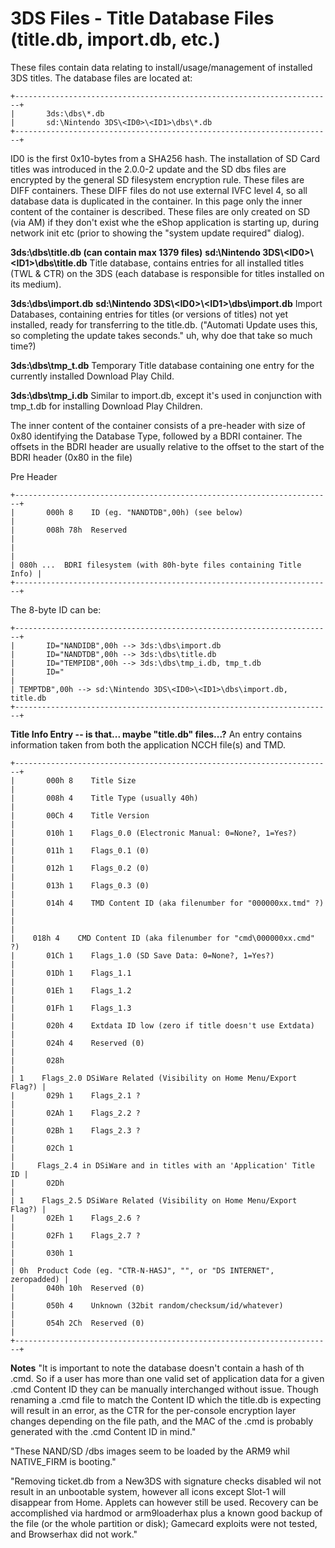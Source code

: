 # 3DS Files - Title Database Files (title.db, import.db, etc.)


These files contain data relating to install/usage/management of
installed 3DS titles. The database files are located at:

```
+-----------------------------------------------------------------------+
|       3ds:\dbs\*.db                                                   
|       sd:\Nintendo 3DS\<ID0>\<ID1>\dbs\*.db                           
+-----------------------------------------------------------------------+
```

ID0 is the first 0x10-bytes from a SHA256 hash. The installation of SD
Card titles was introduced in the 2.0.0-2 update and the SD dbs files
are encrypted by the general SD filesystem encryption rule. These files
are DIFF containers. These DIFF files do not use external IVFC level 4,
so all database data is duplicated in the container. In this page only
the inner content of the container is described.
These files are only created on SD (via AM) if they don\'t exist whe
the eShop application is starting up, during network init etc (prior to
showing the \"system update required\" dialog).

**3ds:\\dbs\\title.db (can contain max 1379 files)**
**sd:\\Nintendo 3DS\\\<ID0\>\\\<ID1\>\\dbs\\title.db**
Title database, contains entries for all installed titles (TWL & CTR) on
the 3DS (each database is responsible for titles installed on its
medium).

**3ds:\\dbs\\import.db**
**sd:\\Nintendo 3DS\\\<ID0\>\\\<ID1\>\\dbs\\import.db**
Import Databases, containing entries for titles (or versions of titles)
not yet installed, ready for transferring to the title.db. (\"Automati
Update uses this, so completing the update takes seconds.\" uh, why doe
that take so much time?)

**3ds:\\dbs\\tmp_t.db**
Temporary Title database containing one entry for the currently
installed Download Play Child.

**3ds:\\dbs\\tmp_i.db**
Similar to import.db, except it\'s used in conjunction with tmp_t.db
for installing Download Play Children.

The inner content of the container consists of a pre-header with size of
0x80 identifying the Database Type, followed by a BDRI container. The
offsets in the BDRI header are usually relative to the offset to the
start of the BDRI header (0x80 in the file)

Pre Header

```
+-----------------------------------------------------------------------+
|       000h 8    ID (eg. "NANDTDB",00h) (see below)                    |
|       008h 78h  Reserved                                              |
|                                                                       |
| 080h ...  BDRI filesystem (with 80h-byte files containing Title Info) |
+-----------------------------------------------------------------------+
```

The 8-byte ID can be:

```
+-----------------------------------------------------------------------+
|       ID="NANDIDB",00h --> 3ds:\dbs\import.db                         
|       ID="NANDTDB",00h --> 3ds:\dbs\title.db                          
|       ID="TEMPIDB",00h --> 3ds:\dbs\tmp_i.db, tmp_t.db                
|       ID="                                                            |
| TEMPTDB",00h --> sd:\Nintendo 3DS\<ID0>\<ID1>\dbs\import.db, title.db 
+-----------------------------------------------------------------------+
```


**Title Info Entry \-- is that\... maybe \"title.db\" files\...?**
An entry contains information taken from both the application NCCH
file(s) and TMD.

```
+-----------------------------------------------------------------------+
|       000h 8    Title Size                                            |
|       008h 4    Title Type (usually 40h)                              |
|       00Ch 4    Title Version                                         |
|       010h 1    Flags_0.0 (Electronic Manual: 0=None?, 1=Yes?)        |
|       011h 1    Flags_0.1 (0)                                         |
|       012h 1    Flags_0.2 (0)                                         |
|       013h 1    Flags_0.3 (0)                                         |
|       014h 4    TMD Content ID (aka filenumber for "000000xx.tmd" ?)  |
|                                                                       |
|    018h 4    CMD Content ID (aka filenumber for "cmd\000000xx.cmd" ?) 
|       01Ch 1    Flags_1.0 (SD Save Data: 0=None?, 1=Yes?)             |
|       01Dh 1    Flags_1.1                                             |
|       01Eh 1    Flags_1.2                                             |
|       01Fh 1    Flags_1.3                                             |
|       020h 4    Extdata ID low (zero if title doesn't use Extdata)    |
|       024h 4    Reserved (0)                                          |
|       028h                                                            |
| 1    Flags_2.0 DSiWare Related (Visibility on Home Menu/Export Flag?) |
|       029h 1    Flags_2.1 ?                                           |
|       02Ah 1    Flags_2.2 ?                                           |
|       02Bh 1    Flags_2.3 ?                                           |
|       02Ch 1                                                          |
|     Flags_2.4 in DSiWare and in titles with an 'Application' Title ID |
|       02Dh                                                            |
| 1    Flags_2.5 DSiWare Related (Visibility on Home Menu/Export Flag?) |
|       02Eh 1    Flags_2.6 ?                                           |
|       02Fh 1    Flags_2.7 ?                                           |
|       030h 1                                                          |
| 0h  Product Code (eg. "CTR-N-HASJ", "", or "DS INTERNET", zeropadded) |
|       040h 10h  Reserved (0)                                          |
|       050h 4    Unknown (32bit random/checksum/id/whatever)           |
|       054h 2Ch  Reserved (0)                                          |
+-----------------------------------------------------------------------+
```


**Notes**
\"It is important to note the database doesn\'t contain a hash of th
.cmd. So if a user has more than one valid set of application data for a
given .cmd Content ID they can be manually interchanged without issue.
Though renaming a .cmd file to match the Content ID which the title.db
is expecting will result in an error, as the CTR for the per-console
encryption layer changes depending on the file path, and the MAC of the
.cmd is probably generated with the .cmd Content ID in mind.\"

\"These NAND/SD /dbs images seem to be loaded by the ARM9 whil
NATIVE_FIRM is booting.\"

\"Removing ticket.db from a New3DS with signature checks disabled wil
not result in an unbootable system, however all icons except Slot-1 will
disappear from Home. Applets can however still be used. Recovery can be
accomplished via hardmod or arm9loaderhax plus a known good backup of
the file (or the whole partition or disk); Gamecard exploits were not
tested, and Browserhax did not work.\"



